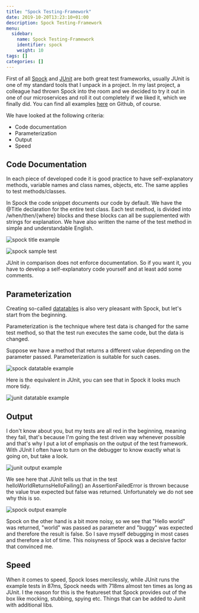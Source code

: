 ```yaml
---
title: "Spock Testing-Framework"
date: 2019-10-20T13:23:10+01:00
description: Spock Testing-Framework
menu:
  sidebar:
    name: Spock Testing-Framework
    identifier: spock
    weight: 10
tags: []
categories: []
---
```

First of all [Spock](http://spockframework.org) and [JUnit](https://junit.org) are both great test frameworks, usually JUnit is one of my standard tools that I unpack in a project. In my last project, a colleague had thrown Spock into the room and we decided to try it out in one of our microservices and roll it out completely if we liked it, which we finally did. You can find all examples [here](https://github.com/heyimMarc/playground/tree/master/spock-junit-comparison) on Github, of course.

We have looked at the following criteria:
* Code documentation
* Parameterization
* Output
* Speed

Code Documentation
---

In each piece of developed code it is good practice to have self-explanatory methods, variable names and class names, objects, etc. The same applies to test methods/classes.

In Spock the code snippet documents our code by default. We have the @Title declaration for the entire test class. Each test method, is divided into /when/then/{where} blocks and these blocks can all be supplemented with strings for explanation. We have also written the name of the test method in simple and understandable English.

![spock title example](/images/sections/posts/spock2019/spock-title.jpg)

![spock sample test](/images/sections/posts/spock2019/spock_test.jpg)

JUnit in comparison does not enforce documentation. So if you want it, you have to develop a self-explanatory code yourself and at least add some comments.

Parameterization
---

Creating so-called [datatables](http://spockframework.org/spock/docs/1.0/data_driven_testing.html) is also very pleasant with Spock, but let's start from the beginning.

Parameterization is the technique where test data is changed for the same test method, so that the test run executes the same code, but the data is changed.

Suppose we have a method that returns a different value depending on the parameter passed. Parameterization is suitable for such cases.

![spock datatable example](/images/sections/posts/spock2019/spock-datatable.jpg)

Here is the equivalent in JUnit, you can see that in Spock it looks much more tidy.

![junit datatable example](/images/sections/posts/spock2019/junit_datatable.jpg)

Output
---

I don't know about you, but my tests are all red in the beginning, meaning they fail, that's because I'm going the test driven way whenever possible and that's why I put a lot of emphasis on the output of the test framework. With JUnit I often have to turn on the debugger to know exactly what is going on, but take a look.

![junit output example](/images/sections/posts/spock2019/junit_result.jpg)

We see here that JUnit tells us that in the test helloWorldReturnsHelloFailing() an AssertionFailedError is thrown because the value true expected but false was returned. Unfortunately we do not see why this is so.

![spock output example](/images/sections/posts/spock2019/spock_result.jpg)

Spock on the other hand is a bit more noisy, so we see that "Hello world" was returned, "world" was passed as parameter and "buggy" was expected and therefore the result is false.
So I save myself debugging in most cases and therefore a lot of time. This noisyness of Spock was a decisive factor that convinced me.

Speed
---

When it comes to speed, Spock loses mercilessly, while JUnit runs the example tests in 87ms, Spock needs with 718ms almost ten times as long as JUnit. I the reason for this is the featureset that Spock provides out of the box like mocking, stubbing, spying etc. Things that can be added to Junit with additional libs.
